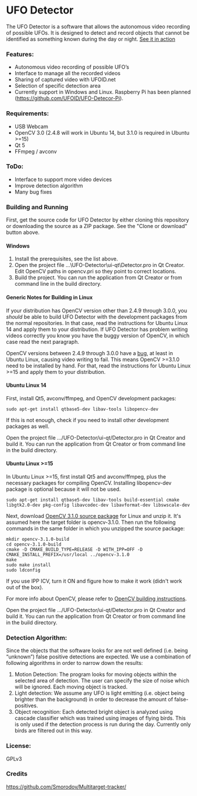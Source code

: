 # UFO Detector

The UFO Detector is a software that allows the autonomous video recording of possible UFOs. It is designed to detect and record objects that cannot be identified as something known during the day or night. [See it in action]

### Features:
  - Autonomous video recording of possible UFO’s
  - Interface to manage all the recorded videos
  - Sharing of captured video with UFOID.net
  - Selection of specific detection area
  - Currently support in Windows and Linux. Raspberry Pi has been planned (https://github.com/UFOID/UFO-Detecor-Pi).
  
### Requirements:
  - USB Webcam
  - OpenCV 3.0 (2.4.8 will work in Ubuntu 14, but 3.1.0 is required in Ubuntu >=15)
  - Qt 5
  - FFmpeg / avconv
  
### ToDo:
  - Interface to support more video devices
  - Improve detection algorithm
  - Many bug fixes

### Building and Running

First, get the source code for UFO Detector by either cloning this repository or downloading the source as a ZIP package. See the "Clone or download" button above.

#### Windows

1. Install the prerequisites, see the list above.
2. Open the project file ...\UFO-Detector\ui-qt\Detector.pro in Qt Creator. Edit OpenCV paths in opencv.pri so they point to correct locations.
3. Build the project. You can run the application from Qt Creator or from command line in the build directory.

#### Generic Notes for Building in Linux

If your distribution has OpenCV version other than 2.4.9 through 3.0.0, you *should* be able to build UFO Detector with the development packages from the normal repositories. In that case, read the instructions for Ubuntu Linux 14 and apply them to your distribution. If UFO Detector has problem writing videos correctly you know you have the buggy version of OpenCV, in which case read the next paragraph.

OpenCV versions between 2.4.9 through 3.0.0 have a [bug](https://github.com/opencv/opencv/issues/5439), at least in Ubuntu Linux, causing video writing to fail. This means OpenCV >=3.1.0 need to be installed by hand. For that, read the instructions for Ubuntu Linux >=15 and apply them to your distribution.

#### Ubuntu Linux 14

First, install Qt5, avconv/ffmpeg, and OpenCV development packages:

```sudo apt-get install qtbase5-dev libav-tools libopencv-dev```

If this is not enough, check if you need to install other development packages as well.

Open the project file .../UFO-Detector/ui-qt/Detector.pro in Qt Creator and build it. You can run the application from Qt Creator or from command line in the build directory.

#### Ubuntu Linux >=15

In Ubuntu Linux >=15, first install Qt5 and avconv/ffmpeg, plus the necessary packages for compiling OpenCV. Installing libopencv-dev package is optional because it will not be used.

```sudo apt-get install qtbase5-dev libav-tools build-essential cmake libgtk2.0-dev pkg-config libavcodec-dev libavformat-dev libswscale-dev```

Next, download [OpenCV 3.1.0 source package](http://opencv.org/downloads.html) for Linux and unzip it. It's assumed here the target folder is opencv-3.1.0. Then run the following commands in the same folder in which you unzipped the source package:

```
mkdir opencv-3.1.0-build
cd opencv-3.1.0-build
cmake -D CMAKE_BUILD_TYPE=RELEASE -D WITH_IPP=OFF -D CMAKE_INSTALL_PREFIX=/usr/local ../opencv-3.1.0
make
sudo make install
sudo ldconfig
```

If you use IPP ICV, turn it ON and figure how to make it work (didn't work out of the box).

For more info about OpenCV, please refer to [OpenCV building instructions](http://docs.opencv.org/2.4/doc/tutorials/introduction/linux_install/linux_install.html).

Open the project file .../UFO-Detector/ui-qt/Detector.pro in Qt Creator and build it. You can run the application from Qt Creator or from command line in the build directory.

### Detection Algorithm:
Since the objects that the software looks for are not well defined (i.e. being “unknown”) false positive detections are expected.  We use a combination of following algorithms in order to narrow down the results:

1.	Motion Detection: The program looks for moving objects within the selected area of detection. The user can specify the size of noise which will be ignored. Each moving object is tracked.
2.	Light detection: We assume any UFO is light emitting (i.e. object being brighter than the background) in order to decrease the amount of false-positives.
3.	Object recognition: Each detected bright object is analyzed using cascade classifier which was trained using images of flying birds. This is only used if the detection process is run during the day. Currently only birds are filtered out in this way.

### License:
GPLv3

### Credits
https://github.com/Smorodov/Multitarget-tracker/

   [See it in action]: https://www.youtube.com/watch?v=Jai15P4kuug
